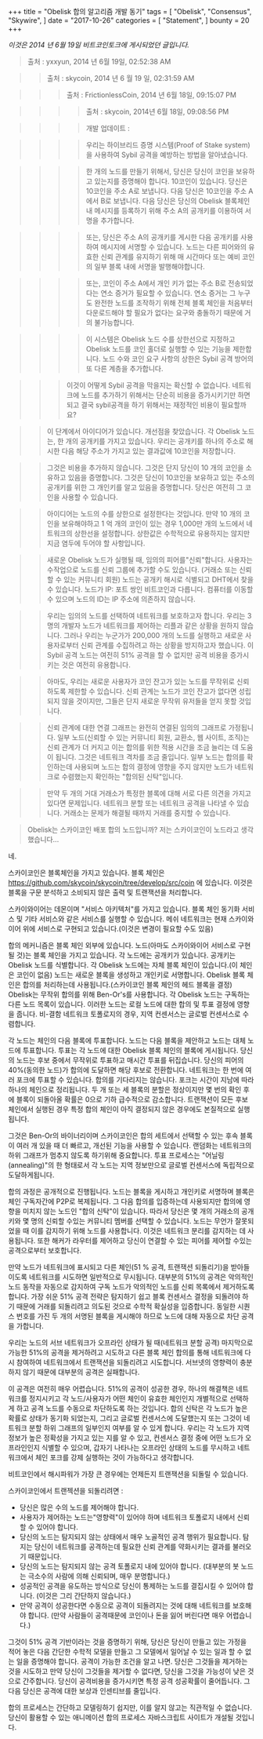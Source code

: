 +++
title = "Obelisk 합의 알고리즘 개발 동기"
tags = [
    "Obelisk",
    "Consensus",
    "Skywire",
]
date = "2017-10-26"
categories = [
    "Statement",
]
bounty = 20
+++

*이것은 2014 년 6월 19일 비트코인토크에 게시되었던 글입니다.*

>출처 : yxxyun, 2014 년 6월 19일, 02:52:38 AM

>>출처 : skycoin, 2014 년 6 월 19 일, 02:31:59 AM

>>>출처 : FrictionlessCoin, 2014 년 6월 18일, 09:15:07 PM

>>>>출처 : skycoin, 2014년 6월 18일, 09:08:56 PM

>>>>개발 업데이트 :

>>>>우리는 하이브리드 증명 시스템(Proof of Stake system)을 사용하여 Sybil 공격을 
>>>>예방하는 방법을 알아냈습니다.

>>>>한 개의 노드를 만들기 위해서, 당신은 당신이 코인을 보유하고 있는지를 증명해야 합니다.
>>>>10코인이 있습니다. 당신은 10코인을 주소 A로 보냅니다.
>>>>다음 당신은 10코인을 주소 A에서 B로 보냅니다. 다음 당신은 당신의 Obelisk 블록체인 내
>>>>메시지를 등록하기 위해 주소 A의 공개키를 이용하여 서명을 추가합니다.

>>>>또는, 당신은 주소 A의 공개키를 게시한 다음 공개키를 사용하여 메시지에 서명할 수 있습니다.
>>>>노드는 다른 피어와의 유효한 신뢰 관계를 유지하기 위해 매 시간마다 
>>>>또는 예비 코인의 일부 블록 내에 서명을 발행해야합니다.

>>>>또는, 코인이 주소 A에서 개인 키가 없는 주소 B로 전송되었다는 연소 증거가 필요할 수 있습니다.
>>>>연소 증거는 그 누구도 완전한 노드를 조작하기 위해 전체 블록 체인을 처음부터 다운로드해야 
>>>>할 필요가 없다는 요구와 충돌하기 때문에 거의 불가능합니다.

>>>>이 시스템은 Obelisk 노드 수를 상한선으로 지정하고 
>>>>Obelisk 노드를 코인 홀더로 실행할 수 있는 기능을 제한합니다.
>>>>노드 수와 코인 요구 사항의 상한은 Sybil 공격 방어의 또 다른 계층을 추가합니다.

>>>이것이 어떻게 Sybil 공격을 막을지는 확신할 수 없습니다.
>>>네트워크에 노드를 추가하기 위해서는 단순히 비용을 증가시키기만 하면 되고
>>>결국 sybil공격을 하기 위해서는 재정적인 비용이 필요할까요?

>>이 단계에서 아이디어가 있습니다. 개선점을 찾았습니다. 각 Obelisk 노드는, 
>>한 개의 공개키를 가지고 있습니다. 우리는 공개키를 하나의 주소로 해시한 다음 
>>해당 주소가 가지고 있는 결과값에 10코인을 저장합니다.

>>그것은 비용을 추가하지 않습니다. 그것은 단지 당신이 10 개의 코인을 소유하고 있음을 증명합니다.
>>그것은 당신이 10코인을 보유하고 있는 주소의 공개키를 위한 그 개인키를 알고 있음을 증명합니다.
>>당신은 여전히 그 코인을 사용할 수 있습니다. 

>>아이디어는 노드의 수를 상한으로 설정한다는 것입니다. 
>>만약 10 개의 코인을 보유해야하고 1 억 개의 코인이 있는 경우
>>1,000만 개의 노드에서 네트워크의 상한선을 설정합니다.
>>상한값은 수학적으로 유용하지는 않지만 지금 염두에 두어야 할 사항입니다.

>>새로운 Obelisk 노드가 실행될 때, 임의의 피어를"신뢰"합니다. 
>>사용자는 수작업으로 노드를 신뢰 그룹에 추가할 수도 있습니다.
>>(거래소 또는 신뢰할 수 있는 커뮤니티 회원)
>>노드는 공개키 해시로 식별되고 DHT에서 찾을 수 있습니다.
>>노드가 IP: 포트 쌍인 비트코인과 다릅니다. 
>>컴퓨터를 이동할 수 있으며 노드의 ID는 IP 주소에 의존하지 않습니다.

>>우리는 임의의 노드를 선택하여 네트워크를 보호하고자 합니다. 
>>우리는 3명의 개발자 노드가 네트워크를 제어하는 리플과 같은 상황을 원하지 않습니다. 
>>그러나 우리는 누군가가 200,000 개의 노드를 실행하고 새로운 사용자로부터 신뢰 관계를
>>수집하려고 하는 상황을 방지하고자 했습니다.
>>이 Sybil 공격 노드는 여전히 51% 공격을 할 수 없지만 공격 비용을 증가시키는 것은 여전히 유용합니다.

>>아마도, 우리는 새로운 사용자가 코인 잔고가 있는 노드를 무작위로 신뢰하도록 제한할 수 있습니다. 
>>신뢰 관계는 노드가 코인 잔고가 없다면 성립되지 않을 것이지만, 
>>그들은 단지 새로운 무작위 유저들을 얻지 못할 것입니다.

>>신뢰 관계에 대한 연결 그래프는 완전히 연결된 임의의 그래프로 가정됩니다. 
>>일부 노드(신뢰할 수 있는 커뮤니티 회원, 교환소, 웹 사이트, 조직)는
>>신뢰 관계가 더 커지고 이는 합의를 위한 적용 시간을 조금 늘리는 데 도움이 됩니다. 
>>그것은 네트워크 격차를 조금 줄입니다. 
>>일부 노드는 합의를 확인하는데 사용되며 노드는 합의 결정에 
>>영향을 주지 않지만 노드가 네트워크로 수렴했는지 확인하는 "합의된 신탁"입니다.

>>만약 두 개의 거대 거래소가 특정한 블록에 대해 서로 다른 의견을 가지고 있다면 문제입니다. 
>>네트워크 분할 또는 네트워크 공격을 나타낼 수 있습니다. 
>>거래소는 문제가 해결될 때까지 거래를 중지할 수 있습니다.

>Obelisk는 스카이코인 배포 합의 노드입니까? 저는 스카이코인이 노드라고 생각했습니다...

네.

스카이코인은 블록체인을 가지고 있습니다. 블록 체인은
https://github.com/skycoin/skycoin/tree/develop/src/coin 에 있습니다. 
이것은 블록을 구문 분석하고 소비되지 않은 출력 및 트랜잭션을 처리합니다.

스카이와이어는 데몬이며 "서비스 아키텍처"를 가지고 있습니다. 
블록 체인 동기화 서비스 및 기타 서비스와 같은 서비스를 실행할 수 있습니다. 
메쉬 네트워크는 현재 스카이와이어 위에 서비스로 구현되고 있습니다.(이것은 변경이 필요할 수도 있음)

합의 메커니즘은 블록 체인 외부에 있습니다.
노드(아마도 스카이와이어 서비스로 구현될 것)는 블록 체인을 가지고 있습니다.
각 노드에는 공개키가 있습니다. 공개키는 Obelisk 노드를 식별합니다.
각 Obelisk 노드에는 자체 블록 체인이 있습니다.(이 체인은 코인이 없음)
노드는 새로운 블록을 생성하고 개인키로 서명합니다. 
Obelisk 블록 체인은 합의를 처리하는데 사용됩니다.(스카이코인 블록 체인의 헤드 블록을 결정)
Obelisk는 무작위 합의를 위해 Ben-Or's를 사용합니다. 
각 Obelisk 노드는 구독하는 다른 노드 목록이 있습니다. 
이러한 노드는 로컬 노드에 대한 합의 및 투표 결정에 영향을 줍니다. 
비-결함 네트워크 토폴로지의 경우, 지역 컨센서스는 글로벌 컨센서스로 수렴합니다.

각 노드는 체인의 다음 블록에 투표합니다. 노드는 다음 블록을 제안하고 
노드는 대체 노드에 투표합니다. 투표는 각 노드에 대한 Obelisk 블록 체인의 
블록에 게시됩니다. 당신의 노드는 후보 중에서 무작위로 투표하고 매시간 투표를 뒤집습니다. 
당신의 피어의 40%(동의한 노드)가 합의에 도달하면 해당 후보로 전환합니다. 
네트워크는 한 번에 여러 포크에 투표할 수 있습니다. 
합의를 기다리지는 않습니다. 포크는 시간이 지남에 따라 하나의 체인으로 정리됩니다. 
두 개 또는 세 블록의 분할은 정상이지만 몇 번의 확인 후에 블록이 되돌아올 
확률은 0으로 기하 급수적으로 감소합니다. 트랜잭션이 모든 후보 체인에서 실행된 경우 
특정 합의 체인이 아직 결정되지 않은 경우에도 본질적으로 실행됩니다.

그것은 Ben-Or의 바이너리이며 스카이코인은 합의 세트에서 선택할 수 있는 
후속 블록이 여러 개 있을 때 더 빠르고, 개선된 기능을 사용할 수 있습니다.
랜덤화는 네트워크의 하위 그래프가 멈추지 않도록 하기위해 중요합니다. 
투표 프로세스는 "어닐링(annealing)"의 한 형태로서 각 노드는 지역 정보만으로 
글로벌 컨센서스에 독립적으로 도달하게됩니다.

합의 과정은 공개적으로 진행됩니다. 노드는 블록을 게시하고 개인키로 서명하며 
블록은 체인 구독자간에 P2P로 복제됩니다. 그 다음 합의를 입증하는데 사용되지만 
합의에 영향을 미치지 않는 노드인 "합의 신탁"이 있습니다. 
따라서 당신은 몇 개의 거래소의 공개키와 몇 명의 신뢰할 수있는 커뮤니티 멤버를 선택할 수 있습니다.
노드는 무언가 잘못되었을 때 이를 감지하기 위해 노드를 사용합니다. 
이것은 네트워크 분리를 감지하는 데 사용됩니다. 
또한 해커가 라우터를 제어하고 당신이 연결할 수 있는 피어를 제어할 수있는 공격으로부터 보호합니다.

만약 노드가 네트워크에 표시되고 다른 체인(51 % 공격, 트랜잭션 되돌리기)을 받아들이도록 
네트워크를 시도하면 일반적으로 무시됩니다. 대부분의 51%의 공격은 악의적인 노드 동작을 
자동으로 감지하여 구독 노드가 악의적인 노드를 신뢰 목록에서 제거하도록 합니다.
가장 쉬운 51% 공격 전략은 탐지하기 쉽고 블록 컨센서스 결정을 되돌려야 하기 때문에 
거래를 되돌리려고 의도된 것으로 수학적 확실성을 입증합니다. 
동일한 시퀀스 번호를 가진 두 개의 서명된 블록을 게시해야 하므로 
노드에 대해 자동으로 차단 공격을 가합니다.

우리는 노드의 서브 네트워크가 오프라인 상태가 될 때(네트워크 분할 공격) 
마지막으로 가능한 51%의 공격을 제거하려고 시도하고 다른 블록 체인 합의를 통해 
네트워크에 다시 참여하여 네트워크에서 트랜잭션을 되돌리려고 시도합니다. 
서브넷의 영향력이 충분하지 않기 때문에 대부분의 공격은 실패합니다.

이 공격은 여전히 매우 어렵습니다. 51%의 공격이 성공한 경우, 
하나의 해결책은 네트워크를 정지시키고 각 노드/사용자가 어떤 체인이 
유효한 체인인지 개별적으로 선택하게 하고 공격 노드를 수동으로 
차단하도록 하는 것입니다. 합의 신탁은 각 노드가 높은 확률로 상태가 동기화 되었는지, 
그리고 글로벌 컨센서스에 도달했는지 또는 그것이 네트워크 분할 하위 그래프의 
일부인지 여부를 알 수 있게 합니다. 
우리는 각 노드가 지역 정보가 높은 정확성을 가지고 있는 지를 알 수 있고, 
컨센서스 결정 중에 어떤 노드가 오프라인인지 식별할 수 있으며, 
갑자기 나타나는 오프라인 상태의 노드를 무시하고 네트워크에서 
체인 포크를 강제 실행하는 것이 가능하다고 생각합니다.  

비트코인에서 해시파워가 가장 큰 경우에는 언제든지 트랜잭션을 되돌릴 수 있습니다.

스카이코인에서 트랜젝션을 되돌리려면 :

- 당신은 많은 수의 노드를 제어해야 합니다.
- 사용자가 제어하는 노드는"영향력"이 있어야 하며 네트워크 토폴로지 내에서 신뢰할 수 있어야 합니다.
- 당신의 노드는 탐지되지 않는 상태에서 매우 노골적인 공격 행위가 필요합니다.
  탐지는 당신이 네트워크를 공격하는데 필요한 신뢰 관계를 약화시키는 결과를 불러오기 때문입니다.
- 당신의 노드는 탐지되지 않는 공격 토폴로지 내에 있어야 합니다.
  (대부분의 봇 노드는 극소수의 사람에 의해 신뢰되며, 매우 분명합니다.)
- 성공적인 공격을 유도하는 방식으로 당신이 통제하는 노드를 결집시킬 수 있어야 합니다.
  (이것은 그리 간단하지 않습니다.)
- 만약 공격이 성공한다면 수동으로 공격이 되돌려지는 것에 대해 네트워크를 보호해야 합니다.
  (만약 사람들이 공격때문에 코인이나 돈을 잃어 버린다면 매우 어렵습니다.)

그것이 51% 공격 기반이라는 것을 증명하기 위해, 당신은 
당신이 만들고 있는 가정을 적어 놓은 다음 간단한 수학적 모델을 만들고
그 모델에서 일어날 수 있는 일과 할 수 없는 일을 증명해야 합니다. 
공격이 가능한 조건을 알고 나면. 당신은 그것들을 제거하는 것을 시도하고
만약 당신이 그것들을 제거할 수 없다면, 당신을 그것을 가능성이 낮은 것으로 간주합니다.
당신이 공격비용을 증가시키면 특정 공격 성공확률이 줄어듭니다. 
그 다음 당신은 공격에 대한 보상과 인센티브를 줄입니다.

합의 프로세스는 간단하고 모델링하기 쉽지만, 이를 알지 않고는 직관적일 수 없습니다.
당신이 활용할 수 있는 애니메이션 합의 프로세스 자바스크립트 사이트가 개설될 것입니다.

